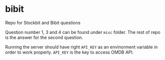 # bibit

Repo for Stockbit and Bibit questions

Question number 1, 3 and 4 can be found under `misc` folder. The rest of repo is the answer for the second question.

Running the server should have right `API_KEY` as an envinorment variable in order to work properly. `API_KEY` is the key to access OMDB API.